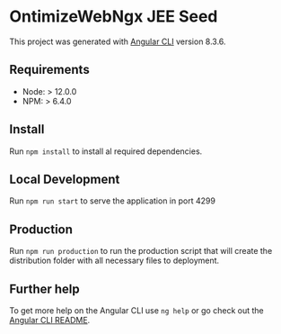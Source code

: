 # OntimizeWebNgx JEE Seed

This project was generated with [Angular CLI](https://github.com/angular/angular-cli) version 8.3.6.

## Requirements

- Node: > 12.0.0
- NPM: > 6.4.0

## Install

Run `npm install` to install al required dependencies.

## Local Development

Run `npm run start` to serve the application in port 4299

## Production

Run `npm run production` to run the production script that will create the distribution folder with all necessary files to deployment.

## Further help

To get more help on the Angular CLI use `ng help` or go check out the [Angular CLI README](https://github.com/angular/angular-cli/blob/master/README.md).




